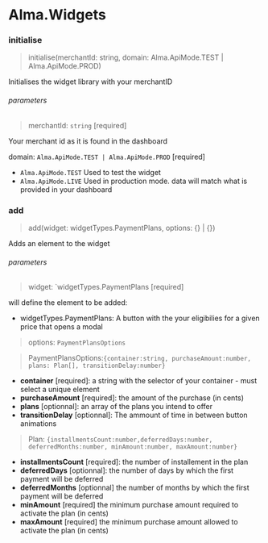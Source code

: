 # Alma.Widgets

### initialise

> initialise(merchantId: string, domain: Alma.ApiMode.TEST | Alma.ApiMode.PROD)

Initialises the widget library with your merchantID

###### parameters

> merchantId: `string` [required]

Your merchant id as it is found in the dashboard

domain: `Alma.ApiMode.TEST | Alma.ApiMode.PROD` [required]

- `Alma.ApiMode.TEST` Used to test the widget
- `Alma.ApiMode.LIVE` Used in production mode. data will match what is provided in your dashboard

### add

> add(widget: widgetTypes.PaymentPlans, options: {} | {})

Adds an element to the widget

###### parameters

> widget: `widgetTypes.PaymentPlans [required]

will define the element to be added:

- widgetTypes.PaymentPlans: A button with the your eligibilies for a given price that opens a modal

> options: `PaymentPlansOptions`

> PaymentPlansOptions:`{container:string, purchaseAmount:number, plans: Plan[], transitionDelay:number}`

- **container** [required]: a string with the selector of your container - must select a unique element
- **purchaseAmount** [required]: the amount of the purchase (in cents)
- **plans** [optionnal]: an array of the plans you intend to offer
- **transitionDelay** [optionnal]: The ammount of time in between button animations

> Plan: `{installmentsCount:number,deferredDays:number, deferredMonths:number, minAmount:number, maxAmount:number}`

- **installmentsCount** [required]: the number of installement in the plan
- **deferredDays** [optionnal]: the number of days by which the first payment will be deferred
- **deferredMonths** [optionnal] the number of months by which the first payment will be deferred
- **minAmount** [required] the minimum purchase amount required to activate the plan (in cents)
- **maxAmount** [required] the minimum purchase amount allowed to activate the plan (in cents)
